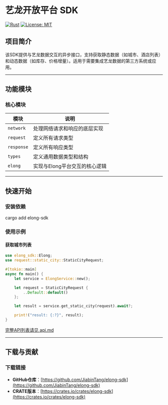
# 艺龙开放平台 SDK

[![Rust](https://img.shields.io/badge/Rust-1.65%2B-blue)](https://www.rust-lang.org/)
[![License: MIT](https://img.shields.io/badge/License-MIT-green)](LICENSE)

## 项目简介
该SDK提供与艺龙数据交互的异步接口，支持获取静态数据（如城市、酒店列表）和动态数据（如库存、价格增量）。适用于需要集成艺龙数据的第三方系统或应用。

---

## 功能模块
### 核心模块
| 模块          | 说明                          |
|---------------|-------------------------------|
| `network`     | 处理网络请求和响应的底层实现  |
| `request`     | 定义所有请求类型              |
| `response`    | 定义所有响应类型              |
| `types`       | 定义通用数据类型和结构        |
| `elong`       | 实现与Elong平台交互的核心逻辑 |

---

## 快速开始
### 安装依赖
cargo add elong-sdk


### 使用示例
#### 获取城市列表
```rust
use elong_sdk::Elong;
use request::static_city::StaticCityRequest;

#[tokio::main]
async fn main() {
    let service = ElongService::new();

    let request = StaticCityRequest {
        ..Default::default()
    };

    let result = service.get_static_city(request).await?;

    print!("result: {:?}", result);
}
```

[完整API列表请见 api.md](./api.md)

---

## 下载与贡献
### 下载链接
- **GitHub仓库**：[https://github.com/JiabinTang/elong-sdk](https://github.com/JiabinTang/elong-sdk)  
- **CRATE版本**：[https://crates.io/crates/elong-sdk](https://crates.io/crates/elong-sdk)
